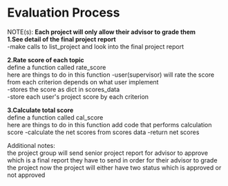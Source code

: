 # ****Evaluation Process****  

NOTE(s):
**Each project will only allow their advisor to grade them**  
**1.See detail of the final project report**  
-make calls to list_project and look into the final project report

**2.Rate score of each topic**  
define a function called rate_score   
here are things to do in this function
    -user(supervisor) will rate the score from each criterion depends on what user implement   
    -stores the score as dict in scores_data   
    -store each user's project score by each criterion

**3.Calculate total score**  
define a function called cal_score   
here are things to do in this function
    add code that performs calculation score
        -calculate the net scores from scores data
        -return net scores

Additional notes:  
the project group will send senior project report for advisor to approve which is a final report they have to send in order for their advisor to grade the project
now the project will either have two status which is approved or not approved
